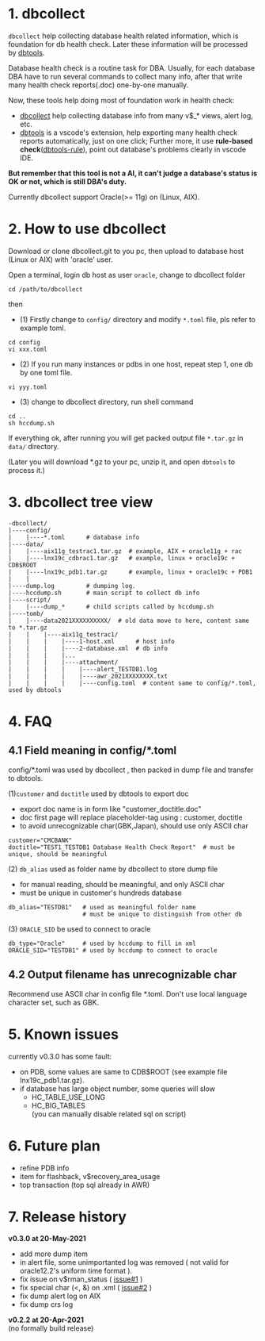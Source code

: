 # 1. dbcollect
`dbcollect` help collecting database health related information, which is foundation for db health check.
Later these information will be processed by [dbtools](https://marketplace.visualstudio.com/items?itemName=dbworker.dbtools).

Database health check is a routine task for DBA. Usually, for each database DBA have to run several commands to collect many info, after that write many health check reports(.doc) one-by-one manually.

Now, these tools help doing most of foundation work in health check:
- [dbcollect](https://github.com/dbworker/dbcollect) help collecting database info from many v$_* views, alert log, etc.
- [dbtools](https://marketplace.visualstudio.com/items?itemName=dbworker.dbtools) is a vscode's extension, help exporting many health check reports automatically, just on one click; Further more, it use **rule-based check**([dbtools-rule](https://github.com/dbworker/dbtools-rule/blob/main/oracle_rule.ini)), point out database's problems clearly in vscode IDE.

**But remember that this tool is not a AI, it can't judge a database's status is OK or not, which is still DBA's duty.**

Currently dbcollect support Oracle(>= 11g) on (Linux, AIX).
# 2. How to use dbcollect

Download or clone dbcollect.git to you pc, then upload to database host (Linux or AIX) with 'oracle' user.

Open a terminal, login db host as user `oracle`, change to dbcollect folder
```
cd /path/to/dbcollect
```
then
- (1) Firstly change to `config/` directory and modify `*.toml` file, pls refer to example toml.
```
cd config
vi xxx.toml
```

- (2) If you run many instances or pdbs in one host, repeat step 1, one db by one toml file.
```
vi yyy.toml
```

- (3) change to dbcollect directory, run shell command
```
cd ..
sh hccdump.sh
```
If everything ok, after running you will get packed output file `*.tar.gz` in `data/` directory.

(Later you will download *.gz to your pc, unzip it, and open `dbtools` to process it.)

# 3. dbcollect tree view
```
-dbcollect/
|----config/
|    |----*.toml      # database info
|----data/
|    |----aix11g_testrac1.tar.gz  # example, AIX + oracle11g + rac
|    |----lnx19c_cdbrac1.tar.gz   # example, linux + oracle19c + CDB$ROOT
|    |----lnx19c_pdb1.tar.gz      # example, linux + oracle19c + PDB1
|    |
|----dump.log         # dumping log.
|----hccdump.sh       # main script to collect db info
|----script/
|    |----dump_*      # child scripts called by hccdump.sh
|----tomb/
|    |----data2021XXXXXXXXXX/  # old data move to here, content same to *.tar.gz
|    |    |----aix11g_testrac1/
|    |    |    |----1-host.xml      # host info
|    |    |    |----2-database.xml  # db info
|    |    |    |...
|    |    |    |----attachment/
|    |    |    |    |----alert_TESTDB1.log
|    |    |    |    |----awr_2021XXXXXXXX.txt
|    |    |    |    |----config.toml  # content same to config/*.toml, used by dbtools

```

# 4. FAQ

## 4.1 Field meaning in config/*.toml

config/*.toml was used by dbcollect , then packed in dump file and transfer to dbtools.

(1)`customer` and `doctitle` used by dbtools to export doc
- export doc name is in form like  "customer_doctitle.doc"
- doc first page will replace placeholder-tag using : customer, doctitle
- to avoid unrecognizable char(GBK,Japan), should use only ASCII char
```
customer="CMCBANK"
doctitle="TEST1_TESTDB1 Database Health Check Report"  # must be unique, should be meaningful
```


(2) `db_alias` used as folder name by dbcollect to store dump file
- for manual reading, should be meaningful, and only ASCII char
- must be unique in customer's hundreds database
```
db_alias="TESTDB1"   # used as meaningful folder name
                     # must be unique to distinguish from other db
```

(3) `ORACLE_SID` be used to connect to oracle
```
db_type="Oracle"     # used by hccdump to fill in xml
ORACLE_SID="TESTDB1" # used by hccdump to connect to oracle
```

## 4.2 Output filename has unrecognizable char
Recommend use ASCII char in config file *.toml.
Don't use local language character set, such as GBK.


# 5. Known issues

currently v0.3.0 has some fault:
- on PDB, some values are same to CDB$ROOT (see example file lnx19c_pdb1.tar.gz).
- if database has large object number, some queries will slow
    - HC_TABLE_USE_LONG
    - HC_BIG_TABLES  
(you can manually disable related sql on script)


# 6. Future plan

- refine PDB info
- item for flashback, v$recovery_area_usage
- top transaction (top sql already in AWR)

# 7. Release history

**v0.3.0 at 20-May-2021**
- add more dump item
- in alert file, some unimportanted log was removed ( not valid for oracle12.2's uniform time format ).
- fix issue on v$rman_status ( [issue#1](https://github.com/dbworker/dbcollect/issues/1) )
- fix special char (<, &) on .xml ( [issue#2](https://github.com/dbworker/dbcollect/issues/2) )
- fix dump alert log on AIX
- fix dump crs log


**v0.2.2 at 20-Apr-2021**  
(no formally build release)

